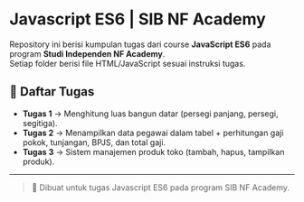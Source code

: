 # Javascript ES6 | SIB NF Academy

Repository ini berisi kumpulan tugas dari course **JavaScript ES6** pada program **Studi Independen NF Academy**.  
Setiap folder berisi file HTML/JavaScript sesuai instruksi tugas.  

## 📂 Daftar Tugas
- **Tugas 1** → Menghitung luas bangun datar (persegi panjang, persegi, segitiga).  
- **Tugas 2** → Menampilkan data pegawai dalam tabel + perhitungan gaji pokok, tunjangan, BPJS, dan total gaji.  
- **Tugas 3** → Sistem manajemen produk toko (tambah, hapus, tampilkan produk).  

---
> 📌 Dibuat untuk tugas Javascript ES6 pada program SIB NF Academy.
